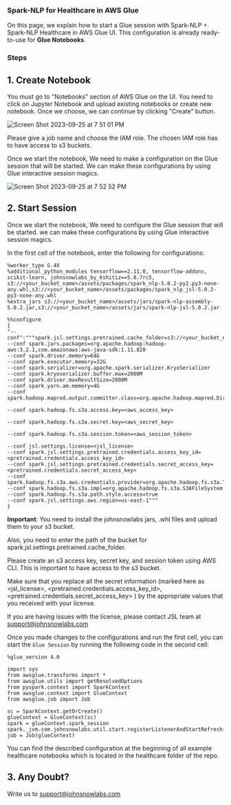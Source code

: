 ### Spark-NLP for Healthcare in AWS Glue

On this page, we explain how to start a Glue session with Spark-NLP + Spark-NLP Healthcare in AWS Glue UI. This configuration is already ready-to-use for **Glue Notebooks**.

### Steps
## 1. Create Notebook

You must go to "Notebooks" section of AWS Glue on the UI. You need to click on Jupyter Notebook and upload existing notebooks or create new notebook. Once we choose, we can continue by clicking "Create" button.

![Screen Shot 2023-09-25 at 7 51 01 PM](https://github.com/JohnSnowLabs/spark-nlp-workshop/assets/72014272/5376beba-e8c6-4f3b-9a92-397ad21ea4a6)


Please give a job name and choose the IAM role. The chosen IAM role has to have access to s3 buckets.

Once we start the notebook, We need to make a configuration on the Glue session that will be started. We can make these configurations by using Glue interactive session magics.

![Screen Shot 2023-09-25 at 7 52 52 PM](https://github.com/JohnSnowLabs/spark-nlp-workshop/assets/72014272/a69c52e1-681e-405a-b650-9bd054a3d5d3)


## 2. Start Session

Once we start the notebook, We need to configure the Glue session that will be started. we can make these configurations by using Glue interactive session magics.


In the first cell of the notebook, enter the following for configurations:

```
%worker_type G.4X
%additional_python_modules tensorflow==2.11.0, tensorflow-addons, scikit-learn, johnsnowlabs_by_kshitiz==5.0.7rc5, s3://<your_bucket_name>/assets/packages/spark_nlp-5.0.2-py2.py3-none-any.whl,s3://<your_bucket_name>/assets/packages/spark_nlp_jsl-5.0.2-py3-none-any.whl
%extra_jars s3://<your_bucket_name>/assets/jars/spark-nlp-assembly-5.0.2.jar,s3://<your_bucket_name>/assets/jars/spark-nlp-jsl-5.0.2.jar

%%configure
{
"--conf":"""spark.jsl.settings.pretrained.cache_folder=s3://<your_bucket_name>/cache_pretrained/
--conf spark.jars.packages=org.apache.hadoop:hadoop-aws:3.2.1,com.amazonaws:aws-java-sdk:1.11.828
--conf spark.driver.memory=64G
--conf spark.executor.memory=32G
--conf spark.serializer=org.apache.spark.serializer.KryoSerializer
--conf spark.kryoserializer.buffer.max=2000M
--conf spark.driver.maxResultSize=2000M
--conf spark.yarn.am.memory=4G
--conf spark.hadoop.mapred.output.committer.class=org.apache.hadoop.mapred.DirectFileOutputCommitter

--conf spark.hadoop.fs.s3a.access.key=<aws_access_key>

--conf spark.hadoop.fs.s3a.secret.key=<aws_secret_key>

--conf spark.hadoop.fs.s3a.session.token=<aws_session_token>

--conf jsl.settings.license=<jsl_license>
--conf spark.jsl.settings.pretrained.credentials.access_key_id=<pretrained.credentials.access_key_id>
--conf spark.jsl.settings.pretrained.credentials.secret_access_key=<pretrained.credentials.secret_access_key>
--conf spark.hadoop.fs.s3a.aws.credentials.provider=org.apache.hadoop.fs.s3a.TemporaryAWSCredentialsProvider
--conf spark.hadoop.fs.s3a.impl=org.apache.hadoop.fs.s3a.S3AFileSystem
--conf spark.hadoop.fs.s3a.path.style.access=true
--conf spark.jsl.settings.aws.region=us-east-1"""
}
```
**__Important__**:
You need to install the johnsnowlabs jars, .whl files and upload them to your s3 bucket.

Also, you need to enter the path of the bucket for spark.jsl.settings.pretrained.cache_folder.

Please create an s3 access key, secret key, and session token using AWS CLI. This is important to have access to the s3 bucket.

Make sure that you replace all the secret information (marked here as <jsl_license>, <pretrained.credentials.access_key_id>, <pretrained.credentials.secret_access_key> ) by the appropriate values that you received with your license.<br/> 

If you are having issues with the license, please contact JSL team at support@johnsnowlabs.com

Once you made changes to the configurations and run the first cell, you can start the `Glue Session` by running the following code in the second cell:

```
%glue_version 4.0

import sys
from awsglue.transforms import *
from awsglue.utils import getResolvedOptions
from pyspark.context import SparkContext
from awsglue.context import GlueContext
from awsglue.job import Job

sc = SparkContext.getOrCreate()
glueContext = GlueContext(sc)
spark = glueContext.spark_session
spark._jvm.com.johnsnowlabs.util.start.registerListenerAndStartRefresh()
job = Job(glueContext)
```

You can find the described configuration at the beginning of all example healthcare notebooks which is located in the healthcare folder of the repo.

## 3. Any Doubt?
Write us to support@johnsnowlabs.com
